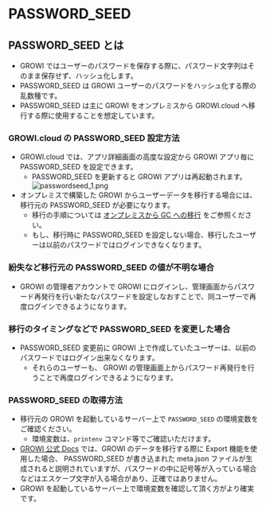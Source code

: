 # PASSWORD_SEED
## PASSWORD_SEED とは
- GROWI ではユーザーのパスワードを保存する際に、パスワード文字列はそのまま保存せず、ハッシュ化します。
- PASSWORD_SEED は GROWI ユーザーのパスワードをハッシュ化する際の乱数種です。
- PASSWORD_SEED は主に GROWI をオンプレミスから GROWI.cloud へ移行する際に使用することを想定しています。

### GROWI.cloud の PASSWORD_SEED 設定方法
- GROWI.cloud では、アプリ詳細画面の高度な設定から GROWI アプリ毎に PASSWORD_SEED を設定できます。
   - PASSWORD_SEED を更新すると GROWI アプリは再起動されます。  
![passwordseed_1.png](/assets/images/ja/passwoordseed_1.png)
 - オンプレミスで構築した GROWI からユーザーデータを移行する場合には、移行元の PASSWORD_SEED が必要になります。
    - 移行の手順については [オンプレミスから GC への移行](/ja/cloud/ompremise-growi.html) をご参照ください。
    - もし、移行時に PASSWORD_SEED を設定しない場合、移行したユーザーは以前のパスワードではログインできなくなります。

### 紛失など移行元の PASSWORD_SEED の値が不明な場合
- GROWI の管理者アカウントで GROWI にログインし、管理画面からパスワード再発行を行い新たなパスワードを設定しなおすことで、同ユーザーで再度ログインできるようになります。

### 移行のタイミングなどで PASSWORD_SEED を変更した場合
- PASSWORD_SEED 変更前に GROWI 上で作成していたユーザーは、以前のパスワードではログイン出来なくなります。
    - それらのユーザーも、 GROWI の管理画面上からパスワード再発行を行うことで再度ログインできるようになります。

### PASSWORD_SEED の取得方法
- 移行元の GROWI を起動しているサーバー上で `PASSWORD_SEED` の環境変数をご確認ください。
    - 環境変数は、`printenv` コマンド等でご確認いただけます。
- [GROWI 公式 Docs](https://docs.growi.org/ja/admin-guide/management-cookbook/export.html) では、GROWI のデータを移行する際に Export 機能を使用した場合、 PASSWORD_SEED が書き込まれた meta.json ファイルが生成されると説明されていますが、パスワードの中に記号等が入っている場合などはエスケープ文字が入る場合があり、正確ではありません。
- GROWI を起動しているサーバー上で環境変数を確認して頂く方がより確実です。